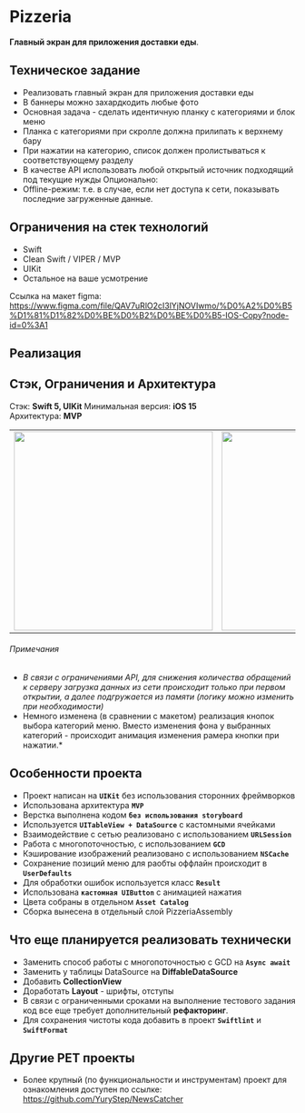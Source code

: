 # Pizzeria
**Главный экран для приложения доставки еды**. 

## Техническое задание
* Реализовать главный экран для приложения доставки еды
* В баннеры можно захардкодить любые фото
* Основная задача - сделать идентичную планку с категориями и блок меню
* Планка с категориями при скролле должна прилипать к верхнему бару
* При нажатии на категорию, список должен пролистываться к соответствующему разделу
* В качестве API использовать любой открытый источник подходящий под текущие нужды
Опционально:
* Offline-режим: т.е. в случае, если нет доступа к сети, показывать последние загруженные данные.

## Ограничения на стек технологий
* Swift
* Clean Swift / VIPER / MVP
* UIKit
* Остальное на ваше усмотрение

Ссылка на макет figma: https://www.figma.com/file/QAV7uRlO2cI3lYjNOVIwmo/%D0%A2%D0%B5%D1%81%D1%82%D0%BE%D0%B2%D0%BE%D0%B5-IOS-Copy?node-id=0%3A1

## Реализация

## Стэк, Ограничения и Архитектура
Стэк: **Swift 5, UIKit**
Минимальная версия: **iOS 15**   
Архитектура: **MVP**   

<table>
 <tr>
 <td align="center"><img src="https://i.imgur.com/USYQ6lt.png" width="350"></td>
 <td align="center"><img src="https://i.imgur.com/V8uCDZb.png" width="350"></td>
 <td align="center"><img src="https://i.imgur.com/J3pXrsF.png" width="350"></td>
 <td align="center"><img src="https://i.imgur.com/bfTjIq0.png" width="350"></td>
 </tr>
</table>

###### Примечания
* *В связи с ограничениями API, для снижения количества обращений к серверу загрузка данных из сети происходит только при первом открытии, а далее подгружается из памяти (логику можно изменить при необходимости)*
* Немного изменена (в сравнении с макетом) реализация кнопок выбора категорий меню. Вместо изменения фона у выбранных категорий - происходит анимация изменения рамера кнопки при нажатии.*

## Особенности проекта
* Проект написан на **`UIKit`** без использования сторонних фреймворков
* Использована архитектура **`MVP`**
* Верстка выполнена кодом **`без использования storyboard`**
* Используется **`UITableView + DataSource`** c кастомными ячейками
* Взаимодействие с сетью реализовано с использованием **`URLSession`**
* Работа с многопоточностью, с использованием **`GCD`**
* Кэширование изображений реализовано с использованием **`NSCache`**
* Сохранение позиций меню для раобты оффлайн происходит в **`UserDefaults`**
* Для обработки ошибок используется класс **`Result`**
* Использована **`кастомная UIButton`** c анимацией нажатия
* Цвета собраны в отдельном **`Asset Catalog`**
* Сборка вынесена в отдельный слой PizzeriaAssembly

## Что еще планируется реализовать технически
* Заменить способ работы с многопоточностью с GCD на **`Async await`**
* Заменить у таблицы DataSource на **DiffableDataSource**
* Добавить **CollectionView**
* Доработать **Layout** - шрифты, отступы
* В связи с ограниченными сроками на выполнение тестового задания код все еще требует дополнительный **рефакторинг**.
* Для сохранения чистоты кода добавить в проект  **`Swiftlint`** и **`SwiftFormat`**



## Другие PET проекты
* Более крупный (по функциональности и инструментам) проект для ознакомления доступен по ссылке: https://github.com/YuryStep/NewsCatcher


